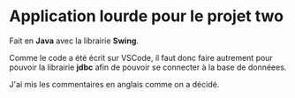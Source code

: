 # Application lourde pour le projet two

Fait en **Java** avec la librairie **Swing**.

Comme le code a été écrit sur VSCode, il faut donc faire autrement pour pouvoir
la librairie **jdbc** afin de pouvoir se connecter à la base de donnéees.

J'ai mis les commentaires en anglais comme on a décidé.
